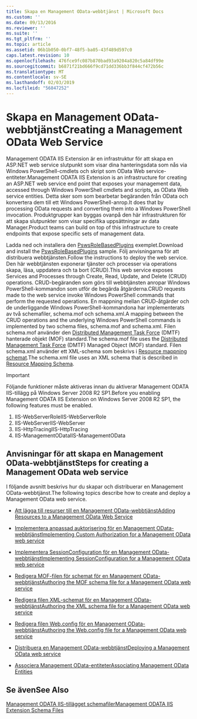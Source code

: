 ```yaml
---
title: Skapa en Management OData-webbtjänst | Microsoft Docs
ms.custom: ''
ms.date: 09/13/2016
ms.reviewer: ''
ms.suite: ''
ms.tgt_pltfrm: ''
ms.topic: article
ms.assetid: 06b1b050-0bf7-48f5-ba05-43f489d597c0
caps.latest.revision: 10
ms.openlocfilehash: 476fce9fc087b870bad93a9204a820c5a84df99e
ms.sourcegitcommit: b6871f21bd666f9cd71dd336bb3f844cf472b56c
ms.translationtype: MT
ms.contentlocale: sv-SE
ms.lasthandoff: 02/03/2019
ms.locfileid: "56847252"
---
```

# <a name="creating-a-management-odata-web-service"></a><span data-ttu-id="358ff-102">Skapa en Management OData-webbtjänst</span><span class="sxs-lookup"><span data-stu-id="358ff-102">Creating a Management OData Web Service</span></span>

<span data-ttu-id="358ff-103">Management ODATA IIS Extension är en infrastruktur för att skapa en ASP.NET web service slutpunkt som visar dina hanteringsdata som nås via Windows PowerShell-cmdlets och skript som OData Web service-entiteter.</span><span class="sxs-lookup"><span data-stu-id="358ff-103">Management ODATA IIS Extension is an infrastructure for creating an ASP.NET web service end point that exposes your management data, accessed through Windows PowerShell cmdlets and scripts, as OData Web service entities.</span></span> <span data-ttu-id="358ff-104">Detta sker som som bearbetar begäranden från OData och konvertera dem till ett Windows PowerShell-anrop.</span><span class="sxs-lookup"><span data-stu-id="358ff-104">It does that by processing OData requests and converting them into a Windows PowerShell invocation.</span></span> <span data-ttu-id="358ff-105">Produktgrupper kan byggas ovanpå den här infrastrukturen för att skapa slutpunkter som visar specifika uppsättningar av data Manager.</span><span class="sxs-lookup"><span data-stu-id="358ff-105">Product teams can build on top of this infrastructure to create endpoints that expose specific sets of management data.</span></span>

<span data-ttu-id="358ff-106">Ladda ned och installera den [PswsRoleBasedPlugins](https://code.msdn.microsoft.com:443/windowsdesktop/PswsRoleBasedPlugins-9c79b75a) exemplet.</span><span class="sxs-lookup"><span data-stu-id="358ff-106">Download and install the [PswsRoleBasedPlugins](https://code.msdn.microsoft.com:443/windowsdesktop/PswsRoleBasedPlugins-9c79b75a) sample.</span></span> <span data-ttu-id="358ff-107">Följ anvisningarna för att distribuera webbtjänsten.</span><span class="sxs-lookup"><span data-stu-id="358ff-107">Follow the instructions to deploy the web service.</span></span> <span data-ttu-id="358ff-108">Den här webbtjänsten exponerar tjänster och processer via operations skapa, läsa, uppdatera och ta bort (CRUD).</span><span class="sxs-lookup"><span data-stu-id="358ff-108">This web service exposes Services and Processes through Create, Read, Update, and Delete (CRUD) operations.</span></span> <span data-ttu-id="358ff-109">CRUD-begäranden som görs till webbtjänsten anropar Windows PowerShell-kommandon som utför de begärda åtgärderna.</span><span class="sxs-lookup"><span data-stu-id="358ff-109">CRUD requests made to the web service invoke  Windows PowerShell commands that perform the requested operations.</span></span> <span data-ttu-id="358ff-110">En mappning mellan CRUD-åtgärder och de underliggande Windows PowerShell-kommandona har implementerats av två schemafiler, schema.mof och schema.xml.</span><span class="sxs-lookup"><span data-stu-id="358ff-110">A mapping between the CRUD operations and the underlying Windows PowerShell commands is implemented by two schema files, schema.mof and schema.xml.</span></span> <span data-ttu-id="358ff-111">Filen schema.mof använder den [Distributed Management Task Force](https://www.dmtf.org/) (DMTF) hanterade objekt (MOF) standard.</span><span class="sxs-lookup"><span data-stu-id="358ff-111">The schema.mof file uses the [Distributed Management  Task Force](https://www.dmtf.org/) (DMTF) Managed Object (MOF) standard.</span></span> <span data-ttu-id="358ff-112">Filen schema.xml använder ett XML-schema som beskrivs i [Resource mappning schemat](./resource-mapping-schema.md).</span><span class="sxs-lookup"><span data-stu-id="358ff-112">The schema.xml file uses an XML schema that is described in [Resource Mapping Schema](./resource-mapping-schema.md).</span></span>

> [!IMPORTANT]
> <span data-ttu-id="358ff-113">Följande funktioner måste aktiveras innan du aktiverar Management ODATA IIS-tillägg på Windows Server 2008 R2 SP1.</span><span class="sxs-lookup"><span data-stu-id="358ff-113">Before you enabling Management ODATA IIS Extension on Windows Server 2008 R2 SP1, the following features must be enabled.</span></span>
>
> 1.  <span data-ttu-id="358ff-114">IIS-WebServerRole</span><span class="sxs-lookup"><span data-stu-id="358ff-114">IIS-WebServerRole</span></span>
> 2.  <span data-ttu-id="358ff-115">IIS-WebServer</span><span class="sxs-lookup"><span data-stu-id="358ff-115">IIS-WebServer</span></span>
> 3.  <span data-ttu-id="358ff-116">IIS-HttpTracing</span><span class="sxs-lookup"><span data-stu-id="358ff-116">IIS-HttpTracing</span></span>
> 4.  <span data-ttu-id="358ff-117">IIS-ManagementOData</span><span class="sxs-lookup"><span data-stu-id="358ff-117">IIS-ManagementOData</span></span>

## <a name="steps-for-creating-a-management-odata-web-service"></a><span data-ttu-id="358ff-118">Anvisningar för att skapa en Management OData-webbtjänst</span><span class="sxs-lookup"><span data-stu-id="358ff-118">Steps for creating a Management OData web service</span></span>

<span data-ttu-id="358ff-119">I följande avsnitt beskrivs hur du skapar och distribuerar en Management OData-webbtjänst.</span><span class="sxs-lookup"><span data-stu-id="358ff-119">The following topics describe how to create and deploy a Management OData web service.</span></span>

- [<span data-ttu-id="358ff-120">Att lägga till resurser till en Management OData-webbtjänst</span><span class="sxs-lookup"><span data-stu-id="358ff-120">Adding Resources to a Management OData Web Service</span></span>](./adding-resources-to-a-management-odata-web-service.md)

- [<span data-ttu-id="358ff-121">Implementera anpassad auktorisering för en Management OData-webbtjänst</span><span class="sxs-lookup"><span data-stu-id="358ff-121">Implementing Custom Authorization for a Management OData web service</span></span>](./implementing-custom-authorization-for-a-management-odata-web-service.md)

- [<span data-ttu-id="358ff-122">Implementera SessionConfiguration för en Management OData-webbtjänst</span><span class="sxs-lookup"><span data-stu-id="358ff-122">Implementing SessionConfiguration for a Management OData web service</span></span>](./implementing-sessionconfiguration-for-a-management-odata-web-service.md)

- [<span data-ttu-id="358ff-123">Redigera MOF-filen för schemat för en Management OData-webbtjänst</span><span class="sxs-lookup"><span data-stu-id="358ff-123">Authoring the MOF schema file for a Management OData web service</span></span>](./authoring-the-mof-schema-file-for-a-management-odata-web-service.md)

- [<span data-ttu-id="358ff-124">Redigera filen XML-schemat för en Management OData-webbtjänst</span><span class="sxs-lookup"><span data-stu-id="358ff-124">Authoring the XML schema file for a Management OData web service</span></span>](./authoring-the-xml-schema-file-for-a-management-odata-web-service.md)

- [<span data-ttu-id="358ff-125">Redigera filen Web.config för en Management OData-webbtjänst</span><span class="sxs-lookup"><span data-stu-id="358ff-125">Authoring the Web.config file for a Management OData web service</span></span>](./authoring-the-web-config-file-for-a-management-odata-web-service.md)

- [<span data-ttu-id="358ff-126">Distribuera en Management OData-webbtjänst</span><span class="sxs-lookup"><span data-stu-id="358ff-126">Deploying a Management OData web service</span></span>](./deploying-a-management-odata-web-service.md)

- [<span data-ttu-id="358ff-127">Associera Management OData-entiteter</span><span class="sxs-lookup"><span data-stu-id="358ff-127">Associating Management OData Entities</span></span>](./associating-management-odata-entities.md)

## <a name="see-also"></a><span data-ttu-id="358ff-128">Se även</span><span class="sxs-lookup"><span data-stu-id="358ff-128">See Also</span></span>

[<span data-ttu-id="358ff-129">Management ODATA IIS-tillägget schemafiler</span><span class="sxs-lookup"><span data-stu-id="358ff-129">Management ODATA IIS Extension Schema Files</span></span>](./management-odata-iis-extension-schema-files.md)
